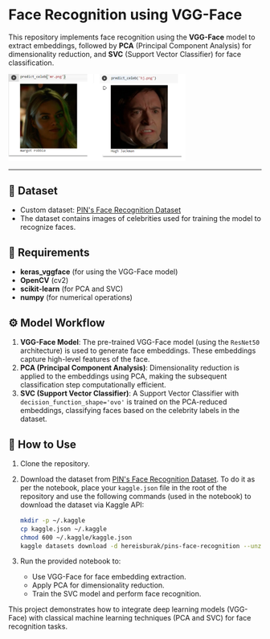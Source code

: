 # Face Recognition using VGG-Face

This repository implements face recognition using the **VGG-Face** model to extract embeddings, followed by **PCA** (Principal Component Analysis) for dimensionality reduction, and **SVC** (Support Vector Classifier) for face classification.

<img src='custom-faces/custom_faces_outputs.png' alt="Sample Face Recognition Outputs" width = 70%>

---

## 📁 Dataset

- Custom dataset: [PIN's Face Recognition Dataset](https://www.kaggle.com/datasets/hereisburak/pins-face-recognition)
- The dataset contains images of celebrities used for training the model to recognize faces.



## 🔧 Requirements

- **keras_vggface** (for using the VGG-Face model)
- **OpenCV** (cv2)
- **scikit-learn** (for PCA and SVC)
- **numpy** (for numerical operations)



## ⚙️ Model Workflow

1. **VGG-Face Model**: The pre-trained VGG-Face model (using the `ResNet50` architecture) is used to generate face embeddings. These embeddings capture high-level features of the face.
2. **PCA (Principal Component Analysis)**: Dimensionality reduction is applied to the embeddings using PCA, making the subsequent classification step computationally efficient.
3. **SVC (Support Vector Classifier)**: A Support Vector Classifier with `decision_function_shape='ovo'` is trained on the PCA-reduced embeddings, classifying faces based on the celebrity labels in the dataset.


## 📌 How to Use

1. Clone the repository.
2. Download the dataset from [PIN's Face Recognition Dataset](https://www.kaggle.com/datasets/hereisburak/pins-face-recognition). To do it as per the notebook, place your `kaggle.json` file in the root of the repository and use the following commands (used in the notebook) to download the dataset via Kaggle API:

    ```bash
    mkdir -p ~/.kaggle
    cp kaggle.json ~/.kaggle
    chmod 600 ~/.kaggle/kaggle.json
    kaggle datasets download -d hereisburak/pins-face-recognition --unzip
    ```
4. Run the provided notebook to:
    - Use VGG-Face for face embedding extraction.
    - Apply PCA for dimensionality reduction.
    - Train the SVC model and perform face recognition.

This project demonstrates how to integrate deep learning models (VGG-Face) with classical machine learning techniques (PCA and SVC) for face recognition tasks.
